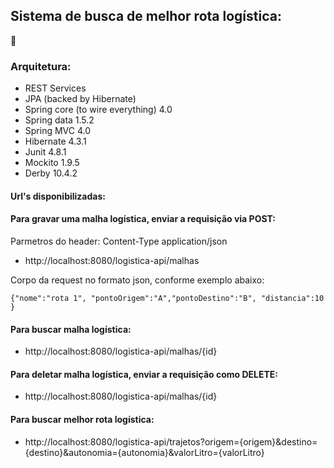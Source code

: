 ## Sistema de busca de melhor rota logística:

:truck:

### Arquitetura:

* REST Services
* JPA (backed by Hibernate) 
* Spring core (to wire everything) 4.0
* Spring data 1.5.2
* Spring MVC  4.0
* Hibernate 4.3.1
* Junit 4.8.1
* Mockito 1.9.5
* Derby 10.4.2
 
#### Url's disponibilizadas:
 
#### Para gravar uma malha logística, enviar a requisição via POST:
 
Parmetros do header: Content-Type	application/json

* http://localhost:8080/logistica-api/malhas

Corpo da request no formato json, conforme exemplo abaixo:

```{"nome":"rota 1", "pontoOrigem":"A","pontoDestino":"B", "distancia":10 }```

#### Para buscar malha logística:
 
* http://localhost:8080/logistica-api/malhas/{id}

#### Para deletar malha logística, enviar a requisição como DELETE: 
 
* http://localhost:8080/logistica-api/malhas/{id}
  
#### Para buscar melhor rota logística:
 
* http://localhost:8080/logistica-api/trajetos?origem={origem}&destino={destino}&autonomia={autonomia}&valorLitro={valorLitro}
